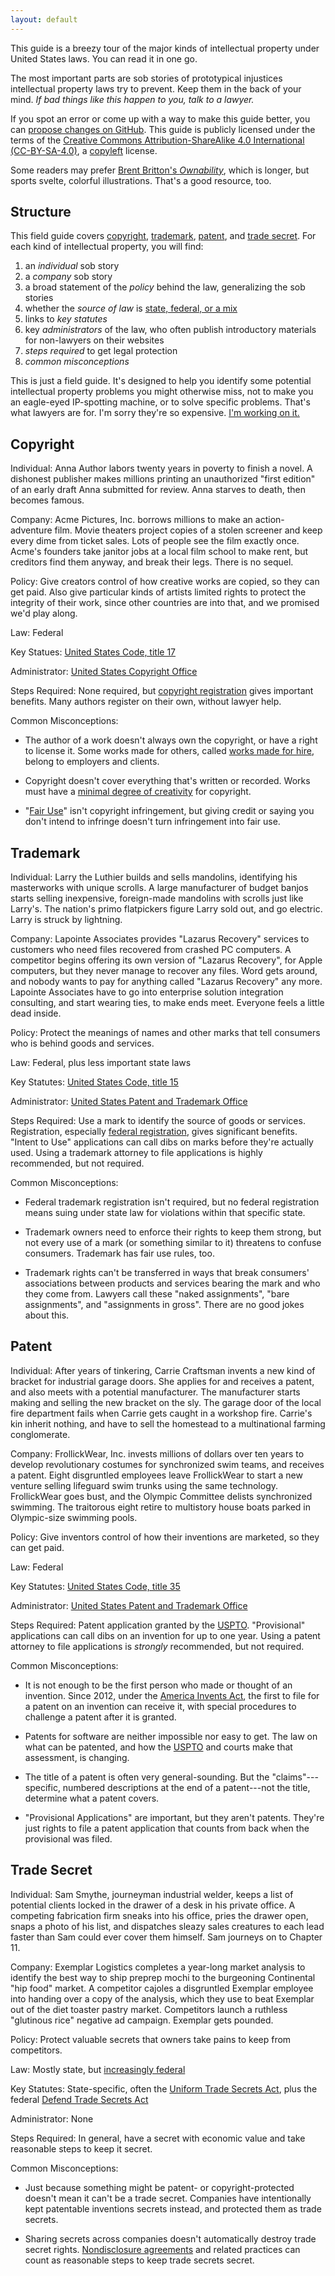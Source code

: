 ```yaml
---
layout: default
---
```


This guide is a breezy tour of the major kinds of intellectual property under United States laws.  You can read it in one go.

The most important parts are sob stories of prototypical injustices intellectual property laws try to prevent.  Keep them in the back of your mind.  _If bad things like this happen to you, talk to a lawyer._

If you spot an error or come up with a way to make this guide better, you can [propose changes on GitHub][fork].  This guide is publicly licensed under the terms of the [Creative Commons Attribution-ShareAlike 4.0 International (CC-BY-SA-4.0)][CC-BY-SA-4.0], a [copyleft] license.

[copyleft]: https://en.wikipedia.org/wiki/Copyleft

[fork]: https://github.com/kemitchell/ip-field-guide/edit/master/index.md

[CC-BY-SA-4.0]: https://github.com/kemitchell/ip-field-guide/blob/master/COPYING

Some readers may prefer [Brent Britton's _Ownability_](https://www.amazon.com/dp/B076KP8DK3/), which is longer, but sports svelte, colorful illustrations.  That's a good resource, too.

## Structure

This field guide covers [copyright](#copyright), [trademark](#trademark), [patent](#patent), and [trade secret](#trade-secret).  For each kind of intellectual property, you will find:

1. an _individual_ sob story
2. a _company_ sob story
3. a broad statement of the _policy_ behind the law, generalizing the sob stories
4. whether the _source of law_ is [state, federal, or a mix][federalism]
5. links to _key statutes_
6. key _administrators_ of the law, who often publish introductory materials for non-lawyers on their websites
7. _steps required_ to get legal protection
8. _common misconceptions_

[federalism]: https://en.wikipedia.org/wiki/Federalism_in_the_United_States

This is just a field guide.  It's designed to help you identify some potential intellectual property problems you might otherwise miss, not to make you an eagle-eyed IP-spotting machine, or to solve specific problems.  That's what lawyers are for.  I'm sorry they're so expensive.  [I'm working on it.][commonform]

[commonform]: https://commonform.github.io

## Copyright

Individual:  Anna Author labors twenty years in poverty to finish a novel.  A dishonest publisher makes millions printing an unauthorized "first edition" of an early draft Anna submitted for review.  Anna starves to death, then becomes famous.

Company:  Acme Pictures, Inc. borrows millions to make an action-adventure film.  Movie theaters project copies of a stolen screener and keep every dime from ticket sales.  Lots of people see the film exactly once.  Acme's founders take janitor jobs at a local film school to make rent, but creditors find them anyway, and break their legs.  There is no sequel.

Policy:  Give creators control of how creative works are copied, so they can get paid.  Also give particular kinds of artists limited rights to protect the integrity of their work, since other countries are into that, and we promised we'd play along.

Law: Federal

Key Statues: [United States Code, title 17][copyright laws]

Administrator: [United States Copyright Office][copyright office]

Steps Required:  None required, but [copyright registration] gives important benefits.  Many authors register on their own, without lawyer help.

Common Misconceptions:

- The author of a work doesn't always own the copyright, or have a right to license it. Some works made for others, called [works made for hire], belong to employers and clients.

- Copyright doesn't cover everything that's written or recorded.  Works must have a [minimal degree of creativity][feist] for copyright.

- "[Fair Use][fair use]" isn't copyright infringement, but giving credit or saying you don't intend to infringe doesn't turn infringement into fair use.

[feist]: https://www.oyez.org/cases/1990/89-1909

[works made for hire]: http://worksmadeforhire.com/

[copyright office]: https://www.copyright.gov

[copyright laws]: http://www.copyright.gov/title17/circ92.pdf

[copyright registration]: http://www.copyright.gov/fls/sl35.pdf

[fair use]: http://www.copyright.gov/fair-use/more-info.html

## Trademark

Individual:  Larry the Luthier builds and sells mandolins, identifying his masterworks with unique scrolls.  A large manufacturer of budget banjos starts selling inexpensive, foreign-made mandolins with scrolls just like Larry's.  The nation's primo flatpickers figure Larry sold out, and go electric.  Larry is struck by lightning.

Company:  Lapointe Associates provides "Lazarus Recovery" services to customers who need files recovered from crashed PC computers.  A competitor begins offering its own version of "Lazarus Recovery", for Apple computers, but they never manage to recover any files.  Word gets around, and nobody wants to pay for anything called "Lazarus Recovery" any more.  Lapointe Associates have to go into enterprise solution integration consulting, and start wearing ties, to make ends meet.  Everyone feels a little dead inside.

Policy:  Protect the meanings of names and other marks that tell consumers who is behind goods and services.

Law:  Federal, plus less important state laws

Key Statutes:  [United States Code, title 15][USPTO laws]

Administrator: [United States Patent and Trademark Office][USPTO]

Steps Required:  Use a mark to identify the source of goods or services.  Registration, especially [federal registration], gives significant benefits.  "Intent to Use" applications can call dibs on marks before they're actually used.  Using a trademark attorney to file applications is highly recommended, but not required.

Common Misconceptions:

- Federal trademark registration isn't required, but no federal registration means suing under state law for violations within that specific state.

- Trademark owners need to enforce their rights to keep them strong, but not every use of a mark (or something similar to it) threatens to confuse consumers.  Trademark has fair use rules, too.

- Trademark rights can't be transferred in ways that break consumers' associations between products and services bearing the mark and who they come from.  Lawyers call these "naked assignments", "bare assignments", and "assignments in gross".  There are no good jokes about this.

[USPTO]: https://www.uspto.gov

[USPTO laws]: http://www.uspto.gov/sites/default/files/documents/tmlaw.pdf

[federal registration]: http://www.uspto.gov/trademarks-getting-started/process-overview/trademark-information-network

## Patent

Individual:  After years of tinkering, Carrie Craftsman invents a new kind of bracket for industrial garage doors.  She applies for and receives a patent, and also meets with a potential manufacturer.  The manufacturer starts making and selling the new bracket on the sly.  The garage door of the local fire department fails when Carrie gets caught in a workshop fire.  Carrie's kin inherit nothing, and have to sell the homestead to a multinational farming conglomerate.

Company:  FrollickWear, Inc. invests millions of dollars over ten years to develop revolutionary costumes for synchronized swim teams, and receives a patent.  Eight disgruntled employees leave FrollickWear to start a new venture selling lifeguard swim trunks using the same technology.  FrollickWear goes bust, and the Olympic Committee delists synchronized swimming.  The traitorous eight retire to multistory house boats parked in  Olympic-size swimming pools.

Policy:  Give inventors control of how their inventions are marketed, so they can get paid.

Law: Federal

Key Statutes: [United States Code, title 35][USPTO laws]

Administrator: [United States Patent and Trademark Office][USPTO]

Steps Required:  Patent application granted by the [USPTO].  "Provisional" applications can call dibs on an invention for up to one year.  Using a patent attorney to file applications is _strongly_ recommended, but not required.

Common Misconceptions:

- It is not enough to be the first person who made or thought of an invention.  Since 2012, under the [America Invents Act][AIA], the first to file for a patent on an invention can receive it, with special procedures to challenge a patent after it is granted.

- Patents for software are neither impossible nor easy to get.  The law on what can be patented, and how the [USPTO] and courts make that assessment, is changing.

- The title of a patent is often very general-sounding.  But the "claims"---specific, numbered descriptions at the end of a patent---not the title, determine what a patent covers.

- "Provisional Applications" are important, but they aren't patents.  They're just rights to file a patent application that counts from back when the provisional was filed.

[AIA]: https://www.gpo.gov/fdsys/pkg/PLAW-112publ29/content-detail.html

## Trade Secret

Individual:  Sam Smythe, journeyman industrial welder, keeps a list of potential clients locked in the drawer of a desk in his private office.  A competing fabrication firm sneaks into his office, pries the drawer open, snaps a photo of his list, and dispatches sleazy sales creatures to each lead faster than Sam could ever cover them himself.  Sam journeys on to Chapter 11.

Company:  Exemplar Logistics completes a year-long market analysis to identify the best way to ship preprep mochi to the burgeoning Continental "hip food" market.  A competitor cajoles a disgruntled Exemplar employee into handing over a copy of the analysis, which they use to beat Exemplar out of the diet toaster pastry market.   Competitors launch a ruthless "glutinous rice" negative ad campaign.  Exemplar gets pounded.

Policy:  Protect valuable secrets that owners take pains to keep from competitors.

Law: Mostly state, but [increasingly federal][DTSA]

[DTSA]: https://www.gpo.gov/fdsys/search/pagedetails.action?granuleId=CREC-2016-04-27-pt1-PgH2028&&packageId=CREC-2016-04-27

Key Statutes: State-specific, often the [Uniform Trade Secrets Act][UTSA], plus the federal [Defend Trade Secrets Act][DTSA]

[UTSA]: http://www.uniformlaws.org/shared/docs/trade%20secrets/utsa_final_85.pdf

Administrator: None

Steps Required:  In general, have a secret with economic value and take reasonable steps to keep it secret.

Common Misconceptions:

- Just because something might be patent- or copyright-protected doesn't mean it can't be a trade secret.  Companies have intentionally kept patentable inventions secrets instead, and protected them as trade secrets.

- Sharing secrets across companies doesn't automatically destroy trade secret rights.  [Nondisclosure agreements](https://waypointnda.com) and related practices can count as reasonable steps to keep trade secrets secret.
